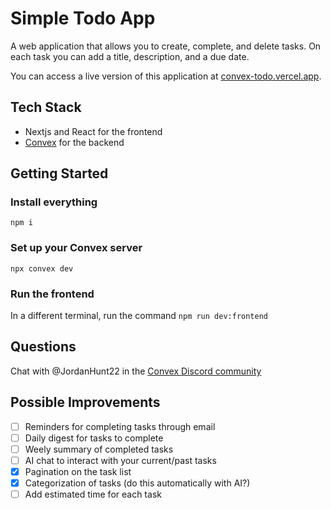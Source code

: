 # Simple Todo App

A web application that allows you to create, complete, and delete tasks. On each
task you can add a title, description, and a due date.

You can access a live version of this application at [convex-todo.vercel.app](https://convex-todo.vercel.app).

## Tech Stack

- Nextjs and React for the frontend
- [Convex](www.convex.dev) for the backend

## Getting Started

### Install everything

`npm i`

### Set up your Convex server

`npx convex dev`

### Run the frontend

In a different terminal, run the command
`npm run dev:frontend`

## Questions

Chat with @JordanHunt22 in the [Convex Discord community](https://convex.dev/community)

## Possible Improvements

- [ ] Reminders for completing tasks through email
- [ ] Daily digest for tasks to complete
- [ ] Weely summary of completed tasks
- [ ] AI chat to interact with your current/past tasks
- [x] Pagination on the task list
- [x] Categorization of tasks (do this automatically with AI?)
- [ ] Add estimated time for each task
